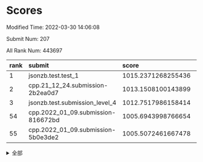 # Scores

Modified Time: 2022-03-30 14:06:08

Submit Num: 207

All Rank Num: 443697

| rank |               submit               |       score        |       sigma        | pk_num |
| :--- | :--------------------------------- | :----------------- | :----------------- | :----- |
| 1    | jsonzb.test.test_1                 | 1015.2371268255436 | 0.8555361509815107 | 8573   |
| 2    | cpp.21_12_24.submission-2b2ea0d7   | 1013.1508100143899 | 0.7848927420773184 | 8570   |
| 3    | jsonzb.test.submission_level_4     | 1012.7517986158414 | 0.8213685517628445 | 8575   |
| 54   | cpp.2022_01_09.submission-816672bd | 1005.6943998766654 | 0.7291124781779352 | 8572   |
| 55   | cpp.2022_01_09.submission-5b0e3de2 | 1005.5072461667478 | 0.7245391800523698 | 8577   |


<details>
<summary>全部</summary>

| rank |                 submit                 |       score        |       sigma        | pk_num |
| :--- | :------------------------------------- | :----------------- | :----------------- | :----- |
| 1    | jsonzb.test.test_1                     | 1015.2371268255436 | 0.8555361509815107 | 8573   |
| 2    | cpp.21_12_24.submission-2b2ea0d7       | 1013.1508100143899 | 0.7848927420773184 | 8570   |
| 3    | jsonzb.test.submission_level_4         | 1012.7517986158414 | 0.8213685517628445 | 8575   |
| 4    | gobigger.level_3.submission_level_3_22 | 1011.305949319912  | 0.7833402509230181 | 8573   |
| 5    | gobigger.level_3.submission_level_3_5  | 1011.2574654582013 | 0.7690147604328951 | 8573   |
| 6    | gobigger.level_3.submission_level_3_47 | 1011.0548970890794 | 0.7447331551246319 | 8575   |
| 7    | gobigger.level_3.submission_level_3_33 | 1010.8308651631258 | 0.7801684179353584 | 8579   |
| 8    | gobigger.level_3.submission_level_3_15 | 1010.6826296851034 | 0.7544821838824247 | 8577   |
| 9    | gobigger.level_3.submission_level_3_4  | 1010.6208511549935 | 0.7717273853567829 | 8579   |
| 10   | gobigger.level_3.submission_level_3_25 | 1010.5922637742194 | 0.7800492137847812 | 8570   |
| 11   | gobigger.level_3.submission_level_3_11 | 1010.5272546148475 | 0.7530243092760663 | 8572   |
| 12   | gobigger.level_3.submission_level_3_26 | 1010.4847607942077 | 0.7718664667844716 | 8574   |
| 13   | gobigger.level_3.submission_level_3_17 | 1010.4328766126913 | 0.746469458856766  | 8573   |
| 14   | gobigger.level_3.submission_level_3_1  | 1010.409434027787  | 0.7516050471443231 | 8573   |
| 15   | gobigger.level_3.submission_level_3_39 | 1010.3718984749937 | 0.7518207854206806 | 8570   |
| 16   | gobigger.level_3.submission_level_3_38 | 1010.3704960375719 | 0.7622025911585255 | 8575   |
| 17   | gobigger.level_3.submission_level_3_41 | 1010.3410234094569 | 0.7616032820865202 | 8573   |
| 18   | gobigger.level_3.submission_level_3_13 | 1010.2468825263502 | 0.7592132759927384 | 8572   |
| 19   | gobigger.level_3.submission_level_3_2  | 1010.1654984763202 | 0.7960122503488438 | 8572   |
| 20   | gobigger.level_3.submission_level_3_32 | 1010.1476147095481 | 0.7665931415843812 | 8580   |
| 21   | gobigger.level_3.submission_level_3_24 | 1010.1203897698484 | 0.75561705333577   | 8572   |
| 22   | gobigger.level_3.submission_level_3_7  | 1010.0892732943486 | 0.7545680640552559 | 8575   |
| 23   | gobigger.level_3.submission_level_3_18 | 1009.9987763423098 | 0.7629941971011674 | 8575   |
| 24   | gobigger.level_3.submission_level_3_31 | 1009.9578785235462 | 0.7555153501023061 | 8573   |
| 25   | gobigger.level_3.submission_level_3_0  | 1009.949390424626  | 0.7932494813962269 | 8571   |
| 26   | gobigger.level_3.submission_level_3_40 | 1009.8883218103265 | 0.772449775062631  | 8572   |
| 27   | gobigger.level_3.submission_level_3_43 | 1009.8550789135847 | 0.7411242191732709 | 8572   |
| 28   | gobigger.level_3.submission_level_3_35 | 1009.8164114340634 | 0.7497480729894435 | 8572   |
| 29   | gobigger.level_3.submission_level_3_37 | 1009.816133447949  | 0.7431886417948423 | 8574   |
| 30   | gobigger.level_3.submission_level_3_8  | 1009.7389594004125 | 0.7511589312292477 | 8573   |
| 31   | gobigger.level_3.submission_level_3_28 | 1009.7246665254082 | 0.778263094477782  | 8572   |
| 32   | gobigger.level_3.submission_level_3_49 | 1009.6871481613629 | 0.7460772230962545 | 8580   |
| 33   | gobigger.level_3.submission_level_3_21 | 1009.6327226904598 | 0.742669033271477  | 8568   |
| 34   | gobigger.level_3.submission_level_3_10 | 1009.576607545315  | 0.7591072439627496 | 8576   |
| 35   | gobigger.level_3.submission_level_3_29 | 1009.5502515632456 | 0.757631278076573  | 8574   |
| 36   | gobigger.level_3.submission_level_3_14 | 1009.4639636605563 | 0.7616445368678059 | 8579   |
| 37   | gobigger.level_3.submission_level_3_34 | 1009.4613339455104 | 0.7501852902534218 | 8579   |
| 38   | gobigger.level_3.submission_level_3_3  | 1009.4408759296176 | 0.767053727158409  | 8572   |
| 39   | gobigger.level_3.submission_level_3_42 | 1009.3530674653639 | 0.7694971291746979 | 8574   |
| 40   | gobigger.level_3.submission_level_3_9  | 1009.1865716515227 | 0.7674702606520994 | 8576   |
| 41   | gobigger.level_3.submission_level_3_6  | 1009.1683788879084 | 0.7486729866650155 | 8567   |
| 42   | gobigger.level_3.submission_level_3_46 | 1009.0906757050616 | 0.7482522982023075 | 8577   |
| 43   | gobigger.level_3.submission_level_3_45 | 1009.0788892319202 | 0.7577008051106535 | 8573   |
| 44   | gobigger.level_3.submission_level_3_16 | 1008.9227033176439 | 0.754048538167924  | 8569   |
| 45   | gobigger.level_3.submission_level_3_44 | 1008.9087591528548 | 0.7472377342950328 | 8573   |
| 46   | gobigger.level_3.submission_level_3_20 | 1008.8235550730595 | 0.7379037950552019 | 8573   |
| 47   | gobigger.level_3.submission_level_3_36 | 1008.8089337773833 | 0.7359334214118368 | 8572   |
| 48   | gobigger.level_3.submission_level_3_12 | 1008.8007936385821 | 0.7438970121556416 | 8572   |
| 49   | gobigger.level_3.submission_level_3_27 | 1008.7500578472903 | 0.7347509005200032 | 8572   |
| 50   | gobigger.level_3.submission_level_3_19 | 1008.6445817684715 | 0.7307390198489885 | 8570   |
| 51   | gobigger.level_3.submission_level_3_48 | 1008.6304580290865 | 0.7424573023759856 | 8573   |
| 52   | gobigger.level_3.submission_level_3_30 | 1008.5759634298638 | 0.7291380908013828 | 8576   |
| 53   | gobigger.level_3.submission_level_3_23 | 1008.3394850066775 | 0.7353859079756178 | 8573   |
| 54   | cpp.2022_01_09.submission-816672bd     | 1005.6943998766654 | 0.7291124781779352 | 8572   |
| 55   | cpp.2022_01_09.submission-5b0e3de2     | 1005.5072461667478 | 0.7245391800523698 | 8577   |
| 56   | gobigger.level_1.submission_level_1_20 | 1005.1253685637537 | 0.7220890211563646 | 8576   |
| 57   | gobigger.level_1.submission_level_1_31 | 1005.0834198504175 | 0.720303909298734  | 8576   |
| 58   | gobigger.level_1.submission_level_1_8  | 1004.5521211986055 | 0.7321671804339799 | 8575   |
| 59   | gobigger.level_1.submission_level_1_29 | 1004.4461389161073 | 0.7301775854551729 | 8573   |
| 60   | gobigger.level_1.submission_level_1_7  | 1004.3514664198694 | 0.7191017869987858 | 8571   |
| 61   | gobigger.level_1.submission_level_1_10 | 1004.2636618875231 | 0.7061884059808378 | 8574   |
| 62   | gobigger.level_1.submission_level_1_34 | 1004.2203832550956 | 0.7224943047374539 | 8574   |
| 63   | gobigger.level_1.submission_level_1_12 | 1004.0796219040939 | 0.7123705761168477 | 8577   |
| 64   | gobigger.level_1.submission_level_1_4  | 1003.9963289800121 | 0.703921062066521  | 8571   |
| 65   | gobigger.level_1.submission_level_1_15 | 1003.8866619567779 | 0.7118170088002472 | 8567   |
| 66   | gobigger.level_1.submission_level_1_11 | 1003.8800385931311 | 0.7121350535062653 | 8571   |
| 67   | gobigger.level_1.submission_level_1_39 | 1003.8448089893297 | 0.7203087613002194 | 8575   |
| 68   | gobigger.level_1.submission_level_1_27 | 1003.8053424921422 | 0.7237238253337517 | 8574   |
| 69   | gobigger.level_1.submission_level_1_37 | 1003.7793425830862 | 0.718254257886633  | 8580   |
| 70   | gobigger.level_1.submission_level_1_41 | 1003.7663849285115 | 0.7143862128943075 | 8573   |
| 71   | gobigger.level_1.submission_level_1_1  | 1003.7363881657392 | 0.7270442784029412 | 8570   |
| 72   | gobigger.level_1.submission_level_1_48 | 1003.7138679120311 | 0.7154307747470978 | 8573   |
| 73   | gobigger.level_1.submission_level_1_23 | 1003.5729628526002 | 0.7165764463675306 | 8570   |
| 74   | gobigger.level_1.submission_level_1_26 | 1003.5714428643906 | 0.7073176369813325 | 8577   |
| 75   | gobigger.level_1.submission_level_1_9  | 1003.5151383463576 | 0.7159101747888073 | 8579   |
| 76   | gobigger.level_1.submission_level_1_24 | 1003.4679917359542 | 0.7015802072736763 | 8579   |
| 77   | gobigger.level_1.submission_level_1_46 | 1003.4567234972017 | 0.7256716789102268 | 8569   |
| 78   | gobigger.level_1.submission_level_1_14 | 1003.376360327096  | 0.7139328033971434 | 8576   |
| 79   | gobigger.level_1.submission_level_1_38 | 1003.3573276690358 | 0.7240655911930316 | 8574   |
| 80   | gobigger.level_1.submission_level_1_2  | 1003.3544531866773 | 0.7153245393870232 | 8572   |
| 81   | gobigger.level_1.submission_level_1_17 | 1003.2949247317642 | 0.7115838627296648 | 8572   |
| 82   | gobigger.level_1.submission_level_1_0  | 1003.2920243010401 | 0.719353694157408  | 8576   |
| 83   | gobigger.level_1.submission_level_1_33 | 1003.2779242356122 | 0.7116418285499116 | 8576   |
| 84   | gobigger.level_1.submission_level_1_44 | 1003.1686353546518 | 0.7265866767551071 | 8572   |
| 85   | gobigger.level_1.submission_level_1_18 | 1003.1429865872263 | 0.7156522591045795 | 8572   |
| 86   | gobigger.level_1.submission_level_1_43 | 1003.1252789788578 | 0.7092463968730738 | 8576   |
| 87   | gobigger.level_1.submission_level_1_40 | 1003.0696757884352 | 0.7181000635634337 | 8574   |
| 88   | gobigger.level_1.submission_level_1_28 | 1002.993770997538  | 0.7136873377241014 | 8573   |
| 89   | gobigger.level_1.submission_level_1_36 | 1002.9930979617104 | 0.7290584098252239 | 8574   |
| 90   | gobigger.level_1.submission_level_1_5  | 1002.928777993661  | 0.7177184378541981 | 8572   |
| 91   | gobigger.level_1.submission_level_1_16 | 1002.830410665159  | 0.7141003264255819 | 8576   |
| 92   | gobigger.level_1.submission_level_1_21 | 1002.8116513576155 | 0.7176009325791054 | 8572   |
| 93   | gobigger.level_1.submission_level_1_19 | 1002.7986580828399 | 0.7104029659125642 | 8568   |
| 94   | gobigger.level_1.submission_level_1_49 | 1002.7857815889645 | 0.713113522744302  | 8572   |
| 95   | gobigger.level_1.submission_level_1_3  | 1002.6967289984246 | 0.7087711234881798 | 8573   |
| 96   | gobigger.level_1.submission_level_1_13 | 1002.6837664865925 | 0.7218317423902374 | 8574   |
| 97   | gobigger.level_1.submission_level_1_42 | 1002.6538230266685 | 0.7052686347164833 | 8574   |
| 98   | gobigger.level_1.submission_level_1_30 | 1002.5906317015279 | 0.7122974143718478 | 8572   |
| 99   | gobigger.level_1.submission_level_1_47 | 1002.4884480439921 | 0.7103869771314755 | 8576   |
| 100  | gobigger.level_1.submission_level_1_32 | 1002.4767403605875 | 0.7141571459534893 | 8571   |
| 101  | gobigger.level_1.submission_level_1_6  | 1002.3518872495232 | 0.7088615141447352 | 8572   |
| 102  | gobigger.level_1.submission_level_1_25 | 1002.2256217033677 | 0.7180563202490404 | 8572   |
| 103  | gobigger.level_1.submission_level_1_22 | 1002.1566634924781 | 0.7148168242789606 | 8571   |
| 104  | gobigger.level_1.submission_level_1_45 | 1001.9374832283203 | 0.7165966924689147 | 8570   |
| 105  | gobigger.level_1.submission_level_1_35 | 1001.7712352770217 | 0.7140703801890231 | 8575   |
| 106  | gobigger.random.submission_random_12   | 997.0506776871401  | 0.7060398043901044 | 8576   |
| 107  | gobigger.random.submission_random_18   | 996.7127337228792  | 0.7033964985680805 | 8568   |
| 108  | gobigger.random.submission_random_44   | 996.6050240182053  | 0.7128003661412313 | 8578   |
| 109  | gobigger.random.submission_random_49   | 996.5246698076619  | 0.7069531556468375 | 8573   |
| 110  | gobigger.random.submission_random_7    | 996.4720600469184  | 0.7120499844042151 | 8576   |
| 111  | gobigger.random.submission_random_47   | 996.280523060286   | 0.712354875665838  | 8576   |
| 112  | gobigger.random.submission_random_31   | 996.2707174230861  | 0.7141142666872369 | 8579   |
| 113  | gobigger.random.submission_random_15   | 996.253158400235   | 0.7014762824648839 | 8577   |
| 114  | gobigger.random.submission_random_23   | 996.2526717645726  | 0.7113071188662922 | 8574   |
| 115  | gobigger.random.submission_random_14   | 996.1805473037106  | 0.7096986398645924 | 8569   |
| 116  | gobigger.random.submission_random_25   | 996.1713047068782  | 0.7241402699228373 | 8574   |
| 117  | gobigger.random.submission_random_41   | 996.1627100479936  | 0.7002811402450329 | 8574   |
| 118  | gobigger.random.submission_random_9    | 996.1567594772924  | 0.7218700622164074 | 8577   |
| 119  | gobigger.random.submission_random_27   | 996.1296170513547  | 0.722052833286005  | 8570   |
| 120  | gobigger.random.submission_random_8    | 996.1219298646282  | 0.7108481116722709 | 8571   |
| 121  | gobigger.random.submission_random_26   | 996.101061102112   | 0.7160229410533403 | 8576   |
| 122  | gobigger.random.submission_random_1    | 996.0815839071607  | 0.7128017264412473 | 8577   |
| 123  | gobigger.random.submission_random_4    | 996.0801682519557  | 0.7180341105547823 | 8570   |
| 124  | gobigger.random.submission_random_37   | 996.0729230836557  | 0.7058237510924126 | 8572   |
| 125  | gobigger.random.submission_random_20   | 996.0719241926905  | 0.7136939463261837 | 8572   |
| 126  | gobigger.random.submission_random_17   | 996.0696417237558  | 0.7139438368543354 | 8575   |
| 127  | gobigger.random.submission_random_29   | 996.0540751318284  | 0.7005134236524819 | 8571   |
| 128  | gobigger.random.submission_random_16   | 996.0506083331727  | 0.6976542856214742 | 8575   |
| 129  | gobigger.random.submission_random_32   | 996.0350196358759  | 0.6970355442682792 | 8573   |
| 130  | gobigger.random.submission_random_21   | 996.0004009394377  | 0.7142230861295653 | 8573   |
| 131  | gobigger.random.submission_random_35   | 995.967659404171   | 0.71785839965359   | 8572   |
| 132  | gobigger.random.submission_random_43   | 995.9342362343504  | 0.719167033216239  | 8568   |
| 133  | gobigger.random.submission_random_39   | 995.8944262757647  | 0.7172959040054351 | 8575   |
| 134  | gobigger.random.submission_random_42   | 995.8893511196867  | 0.7129672886229967 | 8574   |
| 135  | gobigger.random.submission_random_6    | 995.8309904160569  | 0.7222426368033334 | 8578   |
| 136  | gobigger.random.submission_random_36   | 995.7921723589122  | 0.716126851097953  | 8576   |
| 137  | gobigger.random.submission_random_30   | 995.7399740142969  | 0.7099467211519109 | 8579   |
| 138  | gobigger.random.submission_random_2    | 995.7140984801918  | 0.7079523680667963 | 8574   |
| 139  | gobigger.random.submission_random_22   | 995.6788767918331  | 0.7118562910344259 | 8571   |
| 140  | gobigger.random.submission_random_38   | 995.6651306311549  | 0.7162435075448267 | 8575   |
| 141  | gobigger.random.submission_random_5    | 995.660997925082   | 0.713354148504704  | 8573   |
| 142  | gobigger.random.submission_random_24   | 995.5292651778251  | 0.7141200651307741 | 8576   |
| 143  | gobigger.random.submission_random_45   | 995.5223221481881  | 0.7124015935007344 | 8575   |
| 144  | gobigger.random.submission_random_19   | 995.4479360308629  | 0.6997861996271854 | 8576   |
| 145  | gobigger.random.submission_random_40   | 995.3992214322195  | 0.7078187048678442 | 8569   |
| 146  | gobigger.random.submission_random_10   | 995.3434451730731  | 0.7199010920117511 | 8574   |
| 147  | gobigger.random.submission_random_11   | 995.3193177475968  | 0.6999749010840957 | 8573   |
| 148  | gobigger.random.submission_random_34   | 995.3073802208686  | 0.7228268421632598 | 8573   |
| 149  | gobigger.random.submission_random_0    | 995.2738335036605  | 0.7057686439191926 | 8575   |
| 150  | gobigger.random.submission_random_33   | 995.1446395123266  | 0.7090314311232345 | 8575   |
| 151  | gobigger.random.submission_random_48   | 994.8994883033722  | 0.7128877779727814 | 8579   |
| 152  | gobigger.random.submission_random_46   | 994.8690789475237  | 0.7241959235869208 | 8576   |
| 153  | gobigger.random.submission_random_13   | 994.8538693039966  | 0.6998158193600034 | 8571   |
| 154  | gobigger.level_2.submission_level_2_13 | 994.8519438676572  | 0.7271894308663756 | 8576   |
| 155  | gobigger.random.submission_random_3    | 994.8046127837652  | 0.7031234663339027 | 8575   |
| 156  | gobigger.level_2.submission_level_2_46 | 994.3363005036791  | 0.7260832927894976 | 8578   |
| 157  | gobigger.random.submission_random_28   | 994.266010320639   | 0.7098993733106854 | 8568   |
| 158  | gobigger.level_2.submission_level_2_30 | 993.9505198045879  | 0.7439855510692777 | 8576   |
| 159  | gobigger.level_2.submission_level_2_1  | 993.8538261845353  | 0.7354268701307374 | 8577   |
| 160  | gobigger.level_2.submission_level_2_45 | 993.7064350950277  | 0.7421400184845841 | 8571   |
| 161  | gobigger.level_2.submission_level_2_41 | 993.644902837663   | 0.7310915137328245 | 8578   |
| 162  | gobigger.level_2.submission_level_2_19 | 993.4525668986132  | 0.7248605008216709 | 8576   |
| 163  | gobigger.level_2.submission_level_2_33 | 993.412318412063   | 0.7312054747763039 | 8577   |
| 164  | gobigger.level_2.submission_level_2_44 | 993.2432470884825  | 0.7314274294008    | 8577   |
| 165  | gobigger.level_2.submission_level_2_48 | 993.1683227726389  | 0.7226104301824338 | 8576   |
| 166  | gobigger.level_2.submission_level_2_42 | 993.1067077687231  | 0.7401850926645713 | 8575   |
| 167  | gobigger.level_2.submission_level_2_28 | 993.1048687508801  | 0.7305564249609278 | 8573   |
| 168  | gobigger.level_2.submission_level_2_20 | 992.9062398564863  | 0.7401331180865822 | 8575   |
| 169  | gobigger.level_2.submission_level_2_8  | 992.8913301958738  | 0.7333096535940883 | 8576   |
| 170  | gobigger.level_2.submission_level_2_38 | 992.8428864759588  | 0.7507979070481711 | 8573   |
| 171  | gobigger.level_2.submission_level_2_5  | 992.8083758696793  | 0.7291221092607333 | 8577   |
| 172  | gobigger.level_2.submission_level_2_34 | 992.7155831822713  | 0.7307878631167325 | 8573   |
| 173  | gobigger.level_2.submission_level_2_36 | 992.6490710436577  | 0.7366017427601007 | 8571   |
| 174  | gobigger.level_2.submission_level_2_26 | 992.6126006700185  | 0.7423640837332994 | 8573   |
| 175  | gobigger.level_2.submission_level_2_7  | 992.4790230954336  | 0.7249613952601063 | 8569   |
| 176  | gobigger.level_2.submission_level_2_9  | 992.4618226014884  | 0.7266251629132255 | 8573   |
| 177  | gobigger.level_2.submission_level_2_18 | 992.4437962176897  | 0.7417013092226445 | 8579   |
| 178  | gobigger.level_2.submission_level_2_10 | 992.4294248511388  | 0.7369037758819692 | 8578   |
| 179  | gobigger.level_2.submission_level_2_47 | 992.3594535572835  | 0.7497583301369525 | 8576   |
| 180  | gobigger.level_2.submission_level_2_2  | 992.307574793444   | 0.7439603082614641 | 8577   |
| 181  | gobigger.level_2.submission_level_2_6  | 992.3040626982648  | 0.7468007858614919 | 8575   |
| 182  | gobigger.level_2.submission_level_2_12 | 992.2743976477666  | 0.7285106792783503 | 8578   |
| 183  | gobigger.level_2.submission_level_2_27 | 992.2604382607223  | 0.7639205028839348 | 8580   |
| 184  | gobigger.level_2.submission_level_2_39 | 992.2374641086836  | 0.7439138460241845 | 8572   |
| 185  | gobigger.level_2.submission_level_2_24 | 992.2247764629235  | 0.7464237010994705 | 8573   |
| 186  | gobigger.level_2.submission_level_2_32 | 992.052381811129   | 0.7283247184726558 | 8576   |
| 187  | gobigger.level_2.submission_level_2_43 | 992.0379633346699  | 0.7271732512854566 | 8575   |
| 188  | gobigger.level_2.submission_level_2_17 | 991.9364386996431  | 0.7283473736932708 | 8573   |
| 189  | gobigger.level_2.submission_level_2_49 | 991.9065525259047  | 0.7390527547905213 | 8575   |
| 190  | gobigger.level_2.submission_level_2_3  | 991.8903192211934  | 0.7534544682963157 | 8569   |
| 191  | gobigger.level_2.submission_level_2_31 | 991.8724611965329  | 0.7531278167771467 | 8572   |
| 192  | gobigger.level_2.submission_level_2_25 | 991.8298792667075  | 0.7454355554346894 | 8573   |
| 193  | gobigger.level_2.submission_level_2_4  | 991.8269799124189  | 0.7451809848282551 | 8570   |
| 194  | gobigger.level_2.submission_level_2_23 | 991.7527036851093  | 0.746152343118911  | 8574   |
| 195  | gobigger.level_2.submission_level_2_22 | 991.669091290613   | 0.7504276800574391 | 8570   |
| 196  | gobigger.level_2.submission_level_2_0  | 991.5980784594439  | 0.7535516031903107 | 8569   |
| 197  | gobigger.level_2.submission_level_2_29 | 991.4999610645009  | 0.7629943119933187 | 8576   |
| 198  | gobigger.level_2.submission_level_2_35 | 991.4947916749603  | 0.7215107887139376 | 8576   |
| 199  | gobigger.level_2.submission_level_2_16 | 991.4720619827825  | 0.7523516525202643 | 8578   |
| 200  | gobigger.level_2.submission_level_2_37 | 991.4596690621897  | 0.7534309958127816 | 8576   |
| 201  | gobigger.level_2.submission_level_2_21 | 991.4014359578757  | 0.7331866802167544 | 8569   |
| 202  | gobigger.level_2.submission_level_2_15 | 991.3249391986915  | 0.7410146415224272 | 8576   |
| 203  | gobigger.level_2.submission_level_2_11 | 991.3062641425813  | 0.7669244472624277 | 8578   |
| 204  | gobigger.level_2.submission_level_2_40 | 991.214776172323   | 0.7662744565715593 | 8574   |
| 205  | gobigger.level_2.submission_level_2_14 | 990.5744882547211  | 0.7697001126459996 | 8574   |
| 206  | gobigger.none.submission_none_0        | 976.7771745237669  | 1.3659039711862202 | 8572   |
| 207  | gobigger.none.submission_none_1        | 975.2697204597013  | 1.5572906954423724 | 8575   |

</details>